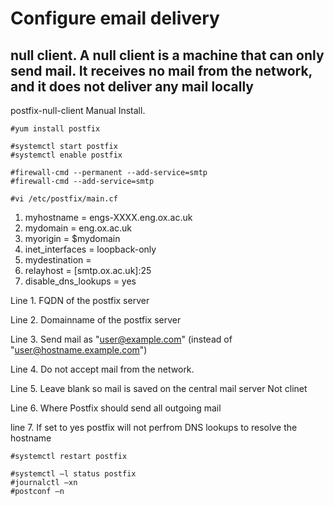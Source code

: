 # Configure email delivery

## null client. A null client is a machine that can only send mail. It receives no mail from the network, and it does not deliver any mail locally

postfix-null-client Manual Install.
```
#yum install postfix
```
```
#systemctl start postfix
#systemctl enable postfix
```
```
#firewall-cmd --permanent --add-service=smtp
#firewall-cmd --add-service=smtp
```
```
#vi /etc/postfix/main.cf
```
1. myhostname = engs-XXXX.eng.ox.ac.uk 
2. mydomain = eng.ox.ac.uk 
3. myorigin = $mydomain 
4. inet_interfaces = loopback-only 
5. mydestination = 
6. relayhost = [smtp.ox.ac.uk]:25
7. disable_dns_lookups = yes

Line 1. FQDN of the postfix server

Line 2. Domainname of the postfix server

Line 3. Send mail as "user@example.com" (instead of "user@hostname.example.com")

Line 4. Do not accept mail from the network.

Line 5. Leave blank so mail is saved on the central mail server Not clinet

Line 6. Where Postfix should send all outgoing mail

line 7. If set to yes postfix will not perfrom DNS lookups to resolve the hostname

```
#systemctl restart postfix
```
```
#systemctl –l status postfix
#journalctl –xn
#postconf –n
```
